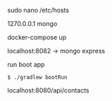 

sudo nano /etc/hosts

1270.0.0.1 mongo

docker-compose up

localhost:8082 -> mongo express

run boot app

```
$ ./gradlew bootRun
```

localhost:8080/api/contacts



